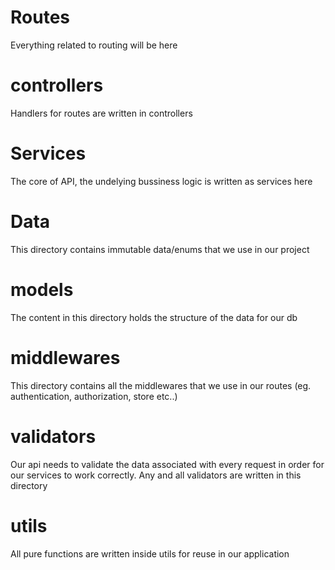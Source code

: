 # Routes
Everything related to routing will be here

# controllers
Handlers for routes are written in controllers

# Services
The core of API, the undelying bussiness logic is written as services here

# Data
This directory contains immutable data/enums that we use in our project

# models
The content in this directory holds the structure of the data for our db

# middlewares
This directory contains all the middlewares that we use in our routes (eg. authentication, authorization, store etc..)

# validators
Our api needs to validate the data associated with every request in order for our services to work correctly. Any and all validators are written in this directory

# utils
All pure functions are written inside utils for reuse in our application